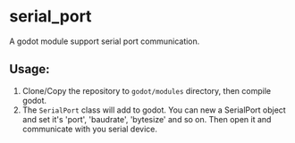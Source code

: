# serial_port
A godot module support serial port communication.

## Usage:
1. Clone/Copy the repository to `godot/modules` directory, then compile godot.
2. The `SerialPort` class will add to godot. You can new a SerialPort object and set it's 'port', 'baudrate', 'bytesize' and so on. Then open it and communicate with you serial device.

